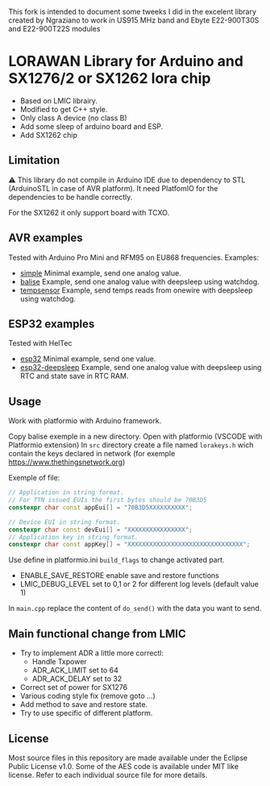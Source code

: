 This fork is intended to document some tweeks I did in the excelent library created by Ngraziano to work in US915 MHz band and Ebyte E22-900T30S and E22-900T22S modules
# LORAWAN Library for Arduino and SX1276/2 or SX1262 lora chip

* Based on LMIC librairy.
* Modified to get C++ style.
* Only class A device (no class B)
* Add some sleep of arduino board and ESP.
* Add SX1262 chip

## Limitation

:warning: This library do not compile in Arduino IDE due to dependency to STL (ArduinoSTL in case of AVR platform).
It need PlatfomIO for the dependencies to be handle correctly.

For the SX1262 it only support board with TCXO.

## AVR examples

Tested with Arduino Pro Mini and RFM95 on EU868 frequencies. Examples:

* [simple](examples/simple/) Minimal example, send one analog value.
* [balise](examples/balise/) Example, send one analog value with deepsleep using watchdog.
* [tempsensor](examples/tempsensor/) Example, send temps reads from onewire with deepsleep using watchdog.

## ESP32 examples

Tested with HelTec

* [esp32](examples/esp32/) Minimal example, send one value.
* [esp32-deepsleep](examples/esp32-deepsleep/) Example, send one analog value with deepsleep using RTC and state save in RTC RAM.

## Usage

Work with platformio with Arduino framework.

Copy balise exemple in a new directory.
Open with platformio (VSCODE with Platformio extension)
In ``src`` directory create a file named ``lorakeys.h`` wich contain the keys declared in network (for exemple <https://www.thethingsnetwork.org>)

Exemple of file:

```cpp
// Application in string format.
// For TTN issued EUIs the first bytes should be 70B3D5
constexpr char const appEui[] = "70B3D5XXXXXXXXXX";

// Device EUI in string format.
constexpr char const devEui[] = "XXXXXXXXXXXXXXXX";
// Application key in string format.
constexpr char const appKey[] = "XXXXXXXXXXXXXXXXXXXXXXXXXXXXXXXX";

```

Use define in platformio.ini `build_flags` to change activated part.

* ENABLE_SAVE_RESTORE enable save and restore functions
* LMIC_DEBUG_LEVEL set to 0,1 or 2 for different log levels (default value 1)

In ``main.cpp`` replace the content of ``do_send()`` with the data you want to send.

## Main functional change from LMIC

* Try to implement ADR a little more correctl:
  * Handle Txpower
  * ADR_ACK_LIMIT set to 64
  * ADR_ACK_DELAY set to 32
* Correct set of power for SX1276
* Various coding style fix (remove goto ...)
* Add method to save and restore state.
* Try to use specific of different platform.

## License

Most source files in this repository are made available under the Eclipse Public License v1.0.
Some of the AES code is available under MIT like license. Refer to each individual source file for more details.
